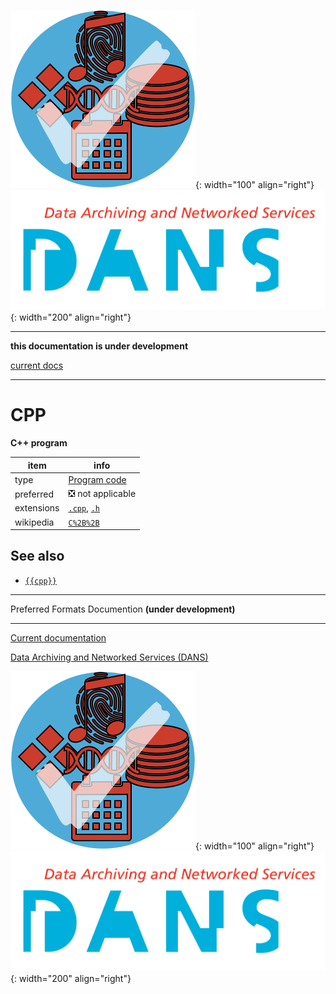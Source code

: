 ![img](../images/formats.png){: width="100" align="right"}
![img](../images/DANS.png){: width="200" align="right"}

---

**this documentation is under development**

[current docs]({{preferredFormats}})

---



# CPP

**C++ program**

item | info
--- | ---
type | [Program code](../dataTypes/programCode.md)
preferred | ❎ not applicable
extensions | [`.cpp`](../extensions/cpp.md), [`.h`](../extensions/h.md)
wikipedia | [`C%2B%2B`]({{wikipedia}}/C%2B%2B)



## See also
*   [`{{cpp}}`]({{cpp}})




---

Preferred Formats Documention **(under development)**

---

[Current documentation]({{preferredFormats}})

[Data Archiving and Networked Services (DANS)]({{dans}})

![img](../images/formats.png){: width="100" align="right"}
![img](../images/DANS.png){: width="200" align="right"}
